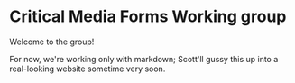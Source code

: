 # Critical Media Forms Working group

Welcome to the group!

For now, we're working only with markdown; Scott'll gussy this up into a real-looking website sometime very soon.
